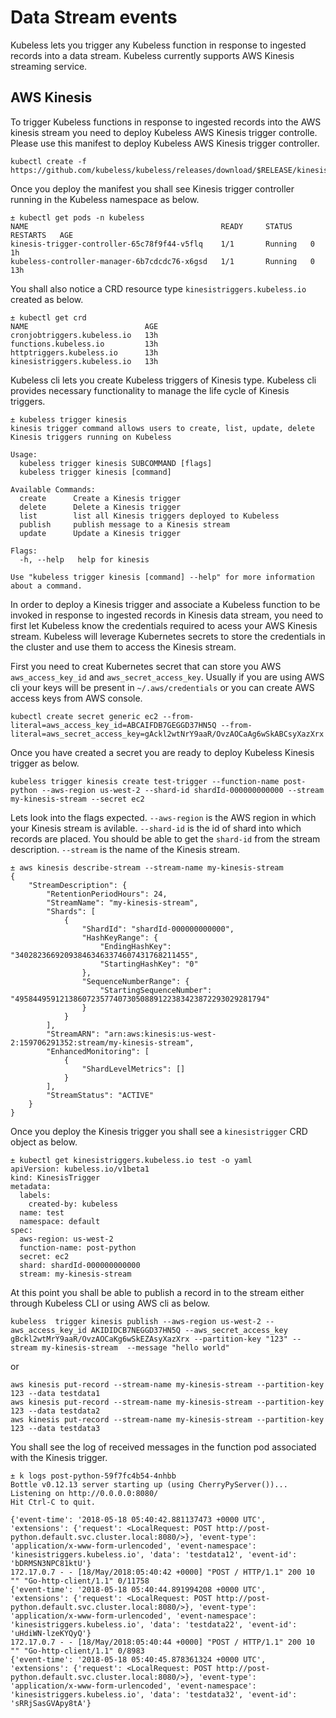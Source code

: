 # Data Stream events

Kubeless lets you trigger any Kubeless function in response to ingested records into a data stream. Kubeless currently supports AWS Kinesis streaming service.

## AWS Kinesis

To trigger Kubeless functions in response to ingested records into the AWS kinesis stream you need to deploy Kubeless AWS Kinesis trigger controlle. Please use this manifest to deploy Kubeless AWS Kinesis trigger controller.

```
kubectl create -f https://github.com/kubeless/kubeless/releases/download/$RELEASE/kinesis-$RELEASE.yaml
```

Once you deploy the manifest you shall see Kinesis trigger controller running in the Kubeless namespace as below.

```console
± kubectl get pods -n kubeless
NAME                                           READY     STATUS    RESTARTS   AGE
kinesis-trigger-controller-65c78f9f44-v5flq    1/1       Running   0          1h
kubeless-controller-manager-6b7cdcdc76-x6gsd   1/1       Running   0          13h
```

You shall also notice a CRD resource type `kinesistriggers.kubeless.io` created as below.
```console
± kubectl get crd
NAME                          AGE
cronjobtriggers.kubeless.io   13h
functions.kubeless.io         13h
httptriggers.kubeless.io      13h
kinesistriggers.kubeless.io   13h
```

Kubeless cli lets you create Kubeless triggers of Kinesis type. Kubeless cli provides necessary functionality to manage the life cycle of Kinesis triggers.

```console
± kubeless trigger kinesis
kinesis trigger command allows users to create, list, update, delete Kinesis triggers running on Kubeless

Usage:
  kubeless trigger kinesis SUBCOMMAND [flags]
  kubeless trigger kinesis [command]

Available Commands:
  create      Create a Kinesis trigger
  delete      Delete a Kinesis trigger
  list        list all Kinesis triggers deployed to Kubeless
  publish     publish message to a Kinesis stream
  update      Update a Kinesis trigger

Flags:
  -h, --help   help for kinesis

Use "kubeless trigger kinesis [command] --help" for more information about a command.
```

In order to deploy a Kinesis trigger and associate a Kubeless function to be invoked in response to ingested records in Kinesis data stream, you need to first let Kubeless know the credentials required to acess your AWS Kinesis stream. Kubeless will leverage Kubernetes secrets to store the credentials in the cluster and use them to access the Kinesis stream.

First you need to creat Kubernetes secret that can store you AWS `aws_access_key_id` and `aws_secret_access_key`. Usually if you are using AWS cli your keys will be present in `~/.aws/credentials` or you can create AWS access keys from AWS console.

```console
kubectl create secret generic ec2 --from-literal=aws_access_key_id=ABCAIFDB7GEGGD37HN5Q --from-literal=aws_secret_access_key=gAckl2wtNrY9aaR/OvzAOCaAg6wSkABCsyXazXrx
```

Once you have created a secret you are ready to deploy Kubeless Kinesis trigger as below.

```console
kubeless trigger kinesis create test-trigger --function-name post-python --aws-region us-west-2 --shard-id shardId-000000000000 --stream my-kinesis-stream --secret ec2
```

Lets look into the flags expected. `--aws-region` is the AWS region in which your Kinesis stream is avilable. `--shard-id` is the id of shard into which records are placed. You should be able to get the `shard-id` from the stream description. `--stream` is the name of the Kinesis stream.

```console
± aws kinesis describe-stream --stream-name my-kinesis-stream
{
    "StreamDescription": {
        "RetentionPeriodHours": 24,
        "StreamName": "my-kinesis-stream",
        "Shards": [
            {
                "ShardId": "shardId-000000000000",
                "HashKeyRange": {
                    "EndingHashKey": "340282366920938463463374607431768211455",
                    "StartingHashKey": "0"
                },
                "SequenceNumberRange": {
                    "StartingSequenceNumber": "49584495912138607235774073050889122383423872293029281794"
                }
            }
        ],
        "StreamARN": "arn:aws:kinesis:us-west-2:159706291352:stream/my-kinesis-stream",
        "EnhancedMonitoring": [
            {
                "ShardLevelMetrics": []
            }
        ],
        "StreamStatus": "ACTIVE"
    }
}
```

Once you deploy the Kinesis trigger you shall see a `kinesistrigger` CRD object as below.

```console
± kubectl get kinesistriggers.kubeless.io test -o yaml
apiVersion: kubeless.io/v1beta1
kind: KinesisTrigger
metadata:
  labels:
    created-by: kubeless
  name: test
  namespace: default
spec:
  aws-region: us-west-2
  function-name: post-python
  secret: ec2
  shard: shardId-000000000000
  stream: my-kinesis-stream
```

At this point you shall be able to publish a record in to the stream either through Kubeless CLI or using AWS cli as below.

```console
kubeless  trigger kinesis publish --aws-region us-west-2 --aws_access_key_id AKIDIDCB7NEGGD37HN5Q --aws_secret_access_key gBckl2wtMrY9aaR/OvzAOCaKg6wSkEZAsyXazXrx --partition-key "123" --stream my-kinesis-stream  --message "hello world"
```

or

```console
aws kinesis put-record --stream-name my-kinesis-stream --partition-key 123 --data testdata1
aws kinesis put-record --stream-name my-kinesis-stream --partition-key 123 --data testdata2
aws kinesis put-record --stream-name my-kinesis-stream --partition-key 123 --data testdata3
```

You shall see the log of received messages in the function pod associated with the Kinesis trigger.

```console
± k logs post-python-59f7fc4b54-4nhbb
Bottle v0.12.13 server starting up (using CherryPyServer())...
Listening on http://0.0.0.0:8080/
Hit Ctrl-C to quit.

{'event-time': '2018-05-18 05:40:42.881137473 +0000 UTC', 'extensions': {'request': <LocalRequest: POST http://post-python.default.svc.cluster.local:8080/>}, 'event-type': 'application/x-www-form-urlencoded', 'event-namespace': 'kinesistriggers.kubeless.io', 'data': 'testdata12', 'event-id': 'bDRMSN3NPC81ktU'}
172.17.0.7 - - [18/May/2018:05:40:42 +0000] "POST / HTTP/1.1" 200 10 "" "Go-http-client/1.1" 0/11758
{'event-time': '2018-05-18 05:40:44.891994208 +0000 UTC', 'extensions': {'request': <LocalRequest: POST http://post-python.default.svc.cluster.local:8080/>}, 'event-type': 'application/x-www-form-urlencoded', 'event-namespace': 'kinesistriggers.kubeless.io', 'data': 'testdata22', 'event-id': 'uHdiWN-lzeKYQyQ'}
172.17.0.7 - - [18/May/2018:05:40:44 +0000] "POST / HTTP/1.1" 200 10 "" "Go-http-client/1.1" 0/8983
{'event-time': '2018-05-18 05:40:45.878361324 +0000 UTC', 'extensions': {'request': <LocalRequest: POST http://post-python.default.svc.cluster.local:8080/>}, 'event-type': 'application/x-www-form-urlencoded', 'event-namespace': 'kinesistriggers.kubeless.io', 'data': 'testdata32', 'event-id': 'sRRjSasGVApy8tA'}
```